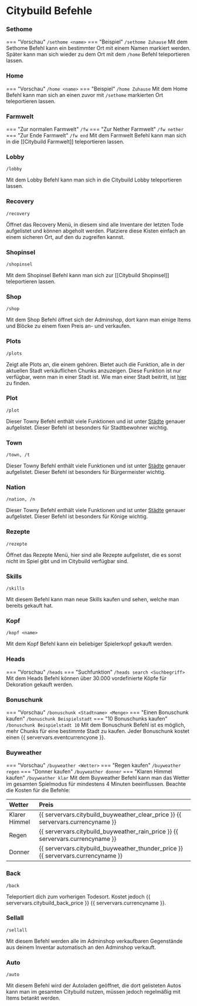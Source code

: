 # Citybuild Befehle


### Sethome
=== "Vorschau"
    ```
    /sethome <name>
    ```
=== "Beispiel"
    ```
    /sethome Zuhause
    ```
Mit dem Sethome Befehl kann ein bestimmter Ort mit einem Namen markiert werden. Später kann man sich wieder zu dem Ort mit dem `/home` Befehl teleportieren lassen.

### Home
=== "Vorschau"
    ```
    /home <name>
    ```
=== "Beispiel"
    ```
    /home Zuhause
    ```
Mit dem Home Befehl kann man sich an einen zuvor mit `/sethome` markierten Ort teleportieren lassen.


### Farmwelt
=== "Zur normalen Farmwelt"
    ```
    /fw
    ```
=== "Zur Nether Farmwelt"
    ```
    /fw nether
    ```
=== "Zur Ende Farmwelt"
    ```
    /fw end
    ```
Mit dem Farmwelt Befehl kann man sich in die [[Citybuild Farmwelt]] teleportieren lassen.


### Lobby
```
/lobby
```
Mit dem Lobby Befehl kann man sich in die Citybuild Lobby teleportieren lassen.


### Recovery
```
/recovery
```
Öffnet das Recovery Menü, in diesem sind alle Inventare der letzten Tode aufgelistet und können abgeholt werden. Platziere diese Kisten einfach an einem sicheren Ort, auf den du zugreifen kannst.


### Shopinsel
```
/shopinsel
```
Mit dem Shopinsel Befehl kann man sich zur [[Citybuild Shopinsel]] teleportieren lassen.


### Shop
```
/shop
```
Mit dem Shop Befehl öffnet sich der Adminshop, dort kann man einige Items und Blöcke zu einem fixen Preis an- und verkaufen.


### Plots
```
/plots
```
Zeigt alle Plots an, die einem gehören. Bietet auch die Funktion, alle in der aktuellen Stadt verkäuflichen Chunks anzuzeigen. Diese Funktion ist nur verfügbar, wenn man in einer Stadt ist. Wie man einer Stadt beitritt, ist [hier](towns/towns.md) zu finden.


### Plot
```
/plot
```
Dieser Towny Befehl enthält viele Funktionen und ist unter [Städte](towns/towns.html#5-alle-befehle-und-deren-zweck) genauer aufgelistet. Dieser Befehl ist besonders für Stadtbewohner wichtig.


### Town
```
/town, /t
```
Dieser Towny Befehl enthält viele Funktionen und ist unter [Städte](towns/towns.html#5-alle-befehle-und-deren-zweck) genauer aufgelistet. Dieser Befehl ist besonders für Bürgermeister wichtig.


### Nation
```
/nation, /n
```
Dieser Towny Befehl enthält viele Funktionen und ist unter [Städte](towns/towns.html#5-alle-befehle-und-deren-zweck) genauer aufgelistet. Dieser Befehl ist besonders für Könige wichtig.


### Rezepte
```
/rezepte
```
Öffnet das Rezepte Menü, hier sind alle Rezepte aufgelistet, die es sonst nicht im Spiel gibt und im Citybuild verfügbar sind.


### Skills
```
/skills
```
Mit diesem Befehl kann man neue Skills kaufen und sehen, welche man bereits gekauft hat.


### Kopf
```
/kopf <name>
```
Mit dem Kopf Befehl kann ein beliebiger Spielerkopf gekauft werden.


### Heads
=== "Vorschau"
    ```
    /heads
    ```
=== "Suchfunktion"
    ```
    /heads search <Suchbegriff>
    ```
Mit dem Heads Befehl können über 30.000 vordefinierte Köpfe für Dekoration gekauft werden.


### Bonuschunk
=== "Vorschau"
    ```
    /bonuschunk <Stadtname> <Menge>
    ```
=== "Einen Bonuschunk kaufen"
    ```
    /bonuschunk Beispielstadt
    ```
=== "10 Bonuschunks kaufen"
    ```
    /bonuschunk Beispielstadt 10
    ```
Mit dem Bonuschunk Befehl ist es möglich, mehr Chunks für eine bestimmte Stadt zu kaufen. Jeder Bonuschunk kostet einen {{ servervars.eventcurrencyone }}.


### Buyweather
=== "Vorschau"
    ```
    /buyweather <Wetter>
    ```
=== "Regen kaufen"
    ```
    /buyweather regen
    ```
=== "Donner kaufen"
    ```
    /buyweather donner
    ```
=== "Klaren Himmel kaufen"
    ```
    /buyweather klar
    ```
Mit dem Buyweather Befehl kann man das Wetter im gesamten Spielmodus für mindestens 4 Minuten beeinflussen. Beachte die Kosten für die Befehle:

| Wetter | Preis |
| :--- | :--- |
| Klarer Himmel | {{ servervars.citybuild_buyweather_clear_price }} {{ servervars.currencyname }} |
| Regen | {{ servervars.citybuild_buyweather_rain_price }} {{ servervars.currencyname }} |
| Donner | {{ servervars.citybuild_buyweather_thunder_price }} {{ servervars.currencyname }} |

### Back
```
/back
```
Teleportiert dich zum vorherigen Todesort. Kostet jedoch {{ servervars.citybuild_back_price }} {{ servervars.currencyname }}.


### Sellall
```
/sellall
```
Mit diesem Befehl werden alle im Adminshop verkaufbaren Gegenstände aus deinem Inventar automatisch an den Adminshop verkauft.


### Auto
```
/auto
```
Mit diesem Befehl wird der Autoladen geöffnet, die dort gelisteten Autos kann man im gesamten Citybuild nutzen, müssen jedoch regelmäßig mit Items betankt werden.

